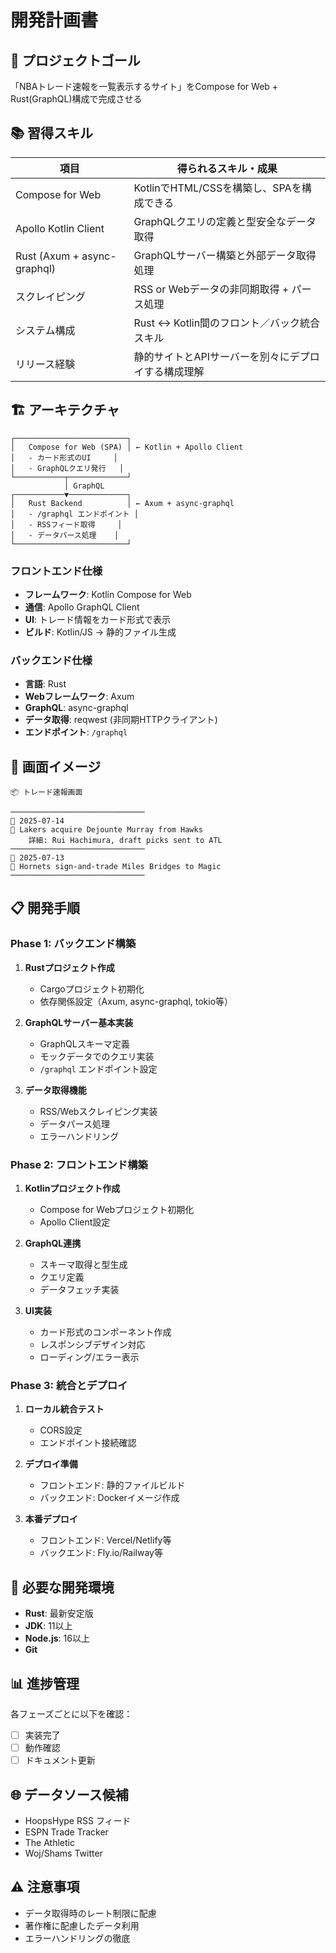 # 開発計画書

## 🎯 プロジェクトゴール

「NBAトレード速報を一覧表示するサイト」をCompose for Web + Rust(GraphQL)構成で完成させる

## 📚 習得スキル

| 項目 | 得られるスキル・成果 |
|------|---------------------|
| Compose for Web | KotlinでHTML/CSSを構築し、SPAを構成できる |
| Apollo Kotlin Client | GraphQLクエリの定義と型安全なデータ取得 |
| Rust (Axum + async-graphql) | GraphQLサーバー構築と外部データ取得処理 |
| スクレイピング | RSS or Webデータの非同期取得 + パース処理 |
| システム構成 | Rust ↔ Kotlin間のフロント／バック統合スキル |
| リリース経験 | 静的サイトとAPIサーバーを別々にデプロイする構成理解 |

## 🏗️ アーキテクチャ

```
┌─────────────────────────┐
│   Compose for Web (SPA) │ ← Kotlin + Apollo Client
│   - カード形式のUI     │
│   - GraphQLクエリ発行   │
└───────────┬─────────────┘
            │ GraphQL
┌───────────▼─────────────┐
│   Rust Backend          │ ← Axum + async-graphql
│   - /graphql エンドポイント │
│   - RSSフィード取得     │
│   - データパース処理    │
└─────────────────────────┘
```

### フロントエンド仕様
- **フレームワーク**: Kotlin Compose for Web
- **通信**: Apollo GraphQL Client
- **UI**: トレード情報をカード形式で表示
- **ビルド**: Kotlin/JS → 静的ファイル生成

### バックエンド仕様
- **言語**: Rust
- **Webフレームワーク**: Axum
- **GraphQL**: async-graphql
- **データ取得**: reqwest (非同期HTTPクライアント)
- **エンドポイント**: `/graphql`

## 📱 画面イメージ

```
📦 トレード速報画面

──────────────────────────────
📅 2025-07-14
🏀 Lakers acquire Dejounte Murray from Hawks
    詳細: Rui Hachimura, draft picks sent to ATL
──────────────────────────────
📅 2025-07-13
🏀 Hornets sign-and-trade Miles Bridges to Magic
──────────────────────────────
```

## 📋 開発手順

### Phase 1: バックエンド構築
1. **Rustプロジェクト作成**
   - Cargoプロジェクト初期化
   - 依存関係設定（Axum, async-graphql, tokio等）

2. **GraphQLサーバー基本実装**
   - GraphQLスキーマ定義
   - モックデータでのクエリ実装
   - `/graphql` エンドポイント設定

3. **データ取得機能**
   - RSS/Webスクレイピング実装
   - データパース処理
   - エラーハンドリング

### Phase 2: フロントエンド構築
1. **Kotlinプロジェクト作成**
   - Compose for Webプロジェクト初期化
   - Apollo Client設定

2. **GraphQL連携**
   - スキーマ取得と型生成
   - クエリ定義
   - データフェッチ実装

3. **UI実装**
   - カード形式のコンポーネント作成
   - レスポンシブデザイン対応
   - ローディング/エラー表示

### Phase 3: 統合とデプロイ
1. **ローカル統合テスト**
   - CORS設定
   - エンドポイント接続確認

2. **デプロイ準備**
   - フロントエンド: 静的ファイルビルド
   - バックエンド: Dockerイメージ作成

3. **本番デプロイ**
   - フロントエンド: Vercel/Netlify等
   - バックエンド: Fly.io/Railway等

## 🔧 必要な開発環境

- **Rust**: 最新安定版
- **JDK**: 11以上
- **Node.js**: 16以上
- **Git**

## 📊 進捗管理

各フェーズごとに以下を確認：
- [ ] 実装完了
- [ ] 動作確認
- [ ] ドキュメント更新

## 🌐 データソース候補

- HoopsHype RSS フィード
- ESPN Trade Tracker
- The Athletic
- Woj/Shams Twitter

## ⚠️ 注意事項

- データ取得時のレート制限に配慮
- 著作権に配慮したデータ利用
- エラーハンドリングの徹底